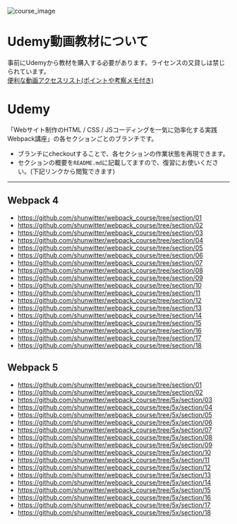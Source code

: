 ![course_image](https://user-images.githubusercontent.com/3123900/76773817-6d2c9a00-67e6-11ea-8ffd-56b13628705c.png)

# Udemy動画教材について
事前にUdemyから教材を購入する必要があります。ライセンスの又貸しは禁じられています。  
 [便利な動画アクセスリスト(ポイントや考察メモ付き)](https://github.com/yuasys/webpack_course/blob/master/LEARNLOG.md)


# Udemy

「Webサイト制作のHTML / CSS / JSコーディングを一気に効率化する実践Webpack講座」の各セクションごとのブランチです。

- ブランチにcheckoutすることで、各セクションの作業状態を再現できます。
- セクションの概要を`README.md`に記載してますので、復習にお使いください。(下記リンクから閲覧できます)

-----------------------------------

## Webpack 4

- https://github.com/shunwitter/webpack_course/tree/section/01
- https://github.com/shunwitter/webpack_course/tree/section/02
- https://github.com/shunwitter/webpack_course/tree/section/03
- https://github.com/shunwitter/webpack_course/tree/section/04
- https://github.com/shunwitter/webpack_course/tree/section/05
- https://github.com/shunwitter/webpack_course/tree/section/06
- https://github.com/shunwitter/webpack_course/tree/section/07
- https://github.com/shunwitter/webpack_course/tree/section/08
- https://github.com/shunwitter/webpack_course/tree/section/09
- https://github.com/shunwitter/webpack_course/tree/section/10
- https://github.com/shunwitter/webpack_course/tree/section/11
- https://github.com/shunwitter/webpack_course/tree/section/12
- https://github.com/shunwitter/webpack_course/tree/section/13
- https://github.com/shunwitter/webpack_course/tree/section/14
- https://github.com/shunwitter/webpack_course/tree/section/15
- https://github.com/shunwitter/webpack_course/tree/section/16
- https://github.com/shunwitter/webpack_course/tree/section/17
- https://github.com/shunwitter/webpack_course/tree/section/18


## Webpack 5

- https://github.com/shunwitter/webpack_course/tree/section/01
- https://github.com/shunwitter/webpack_course/tree/section/02
- https://github.com/shunwitter/webpack_course/tree/5x/section/03
- https://github.com/shunwitter/webpack_course/tree/5x/section/04
- https://github.com/shunwitter/webpack_course/tree/5x/section/05
- https://github.com/shunwitter/webpack_course/tree/5x/section/06
- https://github.com/shunwitter/webpack_course/tree/5x/section/07
- https://github.com/shunwitter/webpack_course/tree/5x/section/08
- https://github.com/shunwitter/webpack_course/tree/5x/section/09
- https://github.com/shunwitter/webpack_course/tree/5x/section/10
- https://github.com/shunwitter/webpack_course/tree/5x/section/11
- https://github.com/shunwitter/webpack_course/tree/5x/section/12
- https://github.com/shunwitter/webpack_course/tree/5x/section/13
- https://github.com/shunwitter/webpack_course/tree/5x/section/14
- https://github.com/shunwitter/webpack_course/tree/5x/section/15
- https://github.com/shunwitter/webpack_course/tree/5x/section/16
- https://github.com/shunwitter/webpack_course/tree/5x/section/17
- https://github.com/shunwitter/webpack_course/tree/5x/section/18
